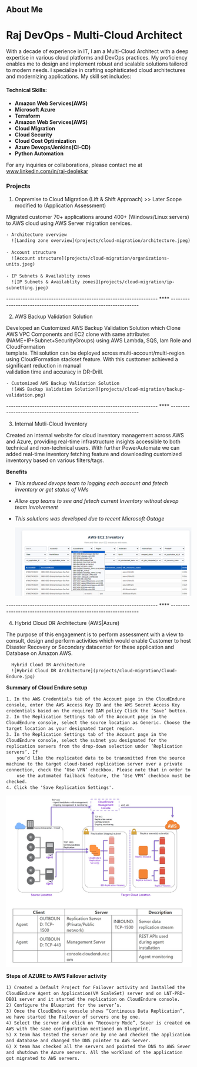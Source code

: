 
## About Me
# Raj DevOps - Multi-Cloud Architect

With a decade of experience in IT, I am a Multi-Cloud Architect with a deep expertise in various cloud platforms and DevOps practices. My proficiency enables me to design and implement robust and scalable solutions tailored to modern needs. I specialize in crafting sophisticated cloud architectures and modernizing applications. My skill set includes:

#### Technical Skills:
 - **Amazon Web Services(AWS)**
 - **Microsoft Azure**
 - **Terraform**
 - **Amazon Web Services(AWS)**
 - **Cloud Migration**
 - **Cloud Security**
 - **Cloud Cost Optimization**
 - **Azure Devops/Jenkins(CI-CD)**
 - **Python Automation**

For any inquiries or collaborations, please contact me at www.linkedin.com/in/raj-deolekar

### Projects

1. Onpremise to Cloud Migration (Lift & Shift Approach) >> Later Scope modified to (Application Assessment)

Migrated customer 70+ applications around 400+ (Windows/Linux servers) to AWS cloud using AWS Server migration services.

    - Architecture overview
      ![Landing zone overview](projects/cloud-migration/architecture.jpeg)  
      
    - Account structure
      ![Account structure](projects/cloud-migration/organizations-units.jpeg)
      
    - IP Subnets & Availablity zones
      ![IP Subnets & Availablity zones](projects/cloud-migration/ip-subnetting.jpeg) 

  ---------------------------------------------------------------- **** ----------------------------------------------------------------
       

2. AWS Backup Validation Solution
   
  Developed an Customized AWS Backup Validation Solution which Clone AWS VPC Components and EC2 clone with same attributes (NAME+IP+Subnet+SecurityGroups) using AWS Lambda, SQS, Iam Role and CloudFormation  
  template. Thi solution can be deployed across multi-account/multi-region using CloudFormation stackset feature. With this custtomer achieved a significant reduction in manual   
  validation time and accuracy in DR-Drill.
  
    - Customized AWS Backup Validation Solution
      ![AWS Backup Validation Solution](projects/cloud-migration/backup-validation.png)

  ---------------------------------------------------------------- **** ----------------------------------------------------------------
          

3. Internal Mutli-Cloud Inventory
   
  Created an internal website for cloud inventory management across AWS and Azure, providing real-time infrastructure insights accessible to both technical and non-technical users.
  With further PowerAutomate we can added real-time inventory fetching feature and downloading customized inventoryy based on various filters/tags.

  **Benefits**
  - *This reduced devops team to logging each account and fetech inventory or get status of VMs*
  - *Allow app teams to see and fetech current Inventory without devop team involvement*
  - *This solutions was developed due to recent Microsoft Outage*

      ![Internal Mutli-Cloud Inventory](projects/cloud-migration/cloud-inventory.png)
    
  ---------------------------------------------------------------- **** ----------------------------------------------------------------

4. Hybrid Cloud DR Architecture (AWS|Azure)
   
  The purpose of this engagement is to perform assessment with a view to consult, design and
  perform activities which would enable Customer to host Disaster Recovery or Secondary
  datacenter for these application and Database on Amazon AWS.
  
      Hybrid Cloud DR Architecture
      ![Hybrid Cloud DR Architecture](projects/cloud-migration/Cloud-Endure.jpg)

 **Summary of Cloud Endure setup**

    1. In the AWS Credentials tab of the Account page in the CloudEndure console, enter the AWS Access Key ID and the AWS Secret Access Key credentials based on the required IAM policy Click the ‘Save’ button.
    2. In the Replication Settings tab of the Account page in the CloudEndure console, select the source location as Generic. Choose the target location as your designated target region.
    3. In the Replication Settings tab of the Account page in the CloudEndure console, select the subnet you designated for the replication servers from the drop-down selection under ‘Replication servers’. If  
        you’d like the replicated data to be transmitted from the source  machine to the target cloud-based replication server over a private connection, check the ‘Use VPN’ checkbox. Please note that in order to 
        use the automated failback feature, the ‘Use VPN’ checkbox must be checked.
    4. Click the 'Save Replication Settings'.

   ![Cloud-Endure Setup](projects/cloud-migration/Cloud-Endure-2.jpg)

  **Steps of AZURE to AWS Failover activity**

    1) Created a Default Project for Failover activity and Installed the CloudEndure Agent on Application(VM ScaleSet) server and on LNT-PRD-DB01 server and it started the replication on CloudEndure console.
    2) Configure the Blueprint for the server’s.
    3) Once the CloudEndure console shows “Continuous Data Replication”, we have started the Failover of servers one by one.
    4) Select the server and click on “Recovery Mode”, Sever is created on AWS with the same configuration mentioned on Blueprint.
    5) X team has tested the server one by one and checked the application and database and changed the DNS pointer to AWS Server.
    6) X team has checked all the servers and pointed the DNS to AWS Sever and shutdown the Azure servers. All the workload of the application got migrated to AWS servers.


  
 
